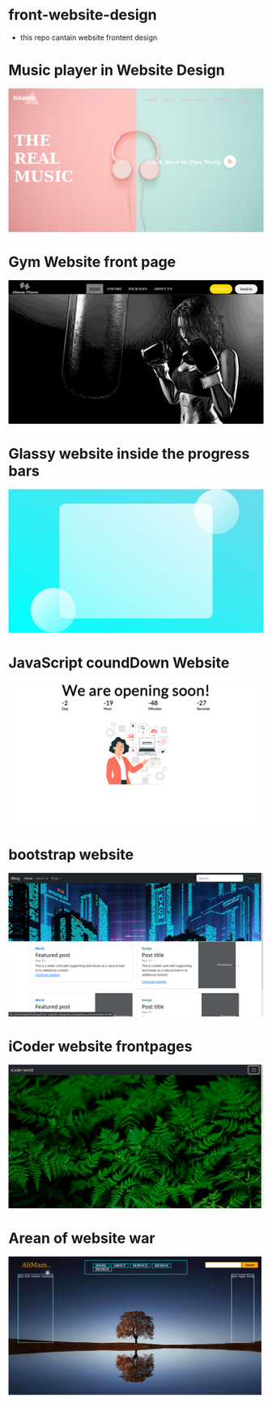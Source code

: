 # front-website-design
* this repo cantain website frontent design  
<!-- <img src='images/2.png'> -->
# Music player in Website Design
 <a href="https://github.com/AlimamHu/front-website-design/tree/main/website/musicZone"><img src="Images/1.png"></a> 

 # Gym Website front page
 <a href="https://github.com/AlimamHu/front-website-design/tree/main/website/gym"><img src="Images/7.png"></a> 

 # Glassy website inside the progress bars

 <a href="https://github.com/AlimamHu/front-website-design/tree/main/website/glass_website"><img src="Images/2.png"></a> 

 # JavaScript coundDown Website
 <a href="https://github.com/AlimamHu/front-website-design/tree/main/Games/countDown"><img src="Images/3.png"></a> 

 # bootstrap website
 <a href="https://github.com/AlimamHu/front-website-design/tree/main/bootstrap/blog%20website"><img src="Images/4.png"></a> 
 
 # iCoder website frontpages
 <a href="https://github.com/AlimamHu/front-website-design/tree/main/bootstrap/icoder"><img src="Images/5.png"></a> 

 # Arean of website war

 <a href="https://github.com/AlimamHu/front-website-design/tree/main/website/web_design"><img src="Images/6.png"></a> 
